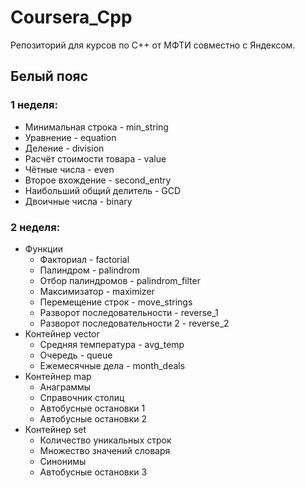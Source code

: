 # Coursera_Cpp
Репозиторий для курсов по C++ от МФТИ совместно с Яндексом.

## Белый пояс
### 1 неделя:
- Минимальная строка - min_string
- Уравнение - equation
- Деление - division
- Расчёт стоимости товара - value
- Чётные числа - even
- Второе вхождение - second_entry
- Наибольший общий делитель - GCD
- Двоичные числа - binary

### 2 неделя:
- Функции
    - Факториал - factorial
    - Палиндром - palindrom
    - Отбор палиндромов - palindrom_filter
    - Максимизатор - maximizer
    - Перемещение строк - move_strings
    - Разворот последовательности - reverse_1
    - Разворот последовательности 2 - reverse_2
- Контейнер vector
    - Средняя температура - avg_temp
    - Очередь - queue
    - Ежемесячные дела - month_deals
- Контейнер map
    - Анаграммы
    - Справочник столиц
    - Автобусные остановки 1
    - Автобусные остановки 2
- Контейнер set
    - Количество уникальных строк
    - Множество значений словаря
    - Синонимы
    - Автобусные остановки 3
